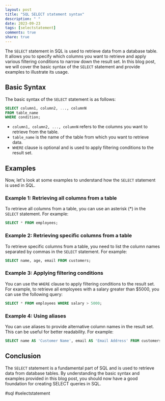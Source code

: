 ```yaml
---
layout: post
title: "SQL SELECT statement syntax"
description: " "
date: 2023-09-23
tags: [selectstatement]
comments: true
share: true
---
```


The `SELECT` statement in SQL is used to retrieve data from a database table. It allows you to specify which columns you want to retrieve and apply various filtering conditions to narrow down the result set. In this blog post, we will cover the basic syntax of the `SELECT` statement and provide examples to illustrate its usage.

## Basic Syntax

The basic syntax of the `SELECT` statement is as follows:

```sql
SELECT column1, column2, ..., columnN
FROM table_name
WHERE condition;
```

- `column1, column2, ..., columnN` refers to the columns you want to retrieve from the table.
- `table_name` is the name of the table from which you want to retrieve data.
- `WHERE` clause is optional and is used to apply filtering conditions to the result set.

## Examples

Now, let's look at some examples to understand how the `SELECT` statement is used in SQL.

### Example 1: Retrieving all columns from a table

To retrieve all columns from a table, you can use an asterisk (*) in the `SELECT` statement. For example:

```sql
SELECT * FROM employees;
```

### Example 2: Retrieving specific columns from a table

To retrieve specific columns from a table, you need to list the column names separated by commas in the `SELECT` statement. For example:

```sql
SELECT name, age, email FROM customers;
```

### Example 3: Applying filtering conditions

You can use the `WHERE` clause to apply filtering conditions to the result set. For example, to retrieve all employees with a salary greater than $5000, you can use the following query:

```sql
SELECT * FROM employees WHERE salary > 5000;
```

### Example 4: Using aliases

You can use aliases to provide alternative column names in the result set. This can be useful for better readability. For example:

```sql
SELECT name AS 'Customer Name', email AS 'Email Address' FROM customers;
```

## Conclusion

The `SELECT` statement is a fundamental part of SQL and is used to retrieve data from database tables. By understanding the basic syntax and examples provided in this blog post, you should now have a good foundation for creating SELECT queries in SQL.

#sql #selectstatement